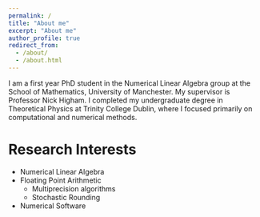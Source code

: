 ```yaml
---
permalink: /
title: "About me"
excerpt: "About me"
author_profile: true
redirect_from: 
  - /about/
  - /about.html
---
```


I am a first year PhD student in the Numerical Linear Algebra group at the
School of Mathematics, University of Manchester. My supervisor is Professor Nick
Higham. I completed my undergraduate degree in Theoretical Physics at Trinity
College Dublin, where I focused primarily on computational and numerical
methods.


# Research Interests

* Numerical Linear Algebra
* Floating Point Arithmetic
  * Multiprecision algorithms
  * Stochastic Rounding 
* Numerical Software
  


